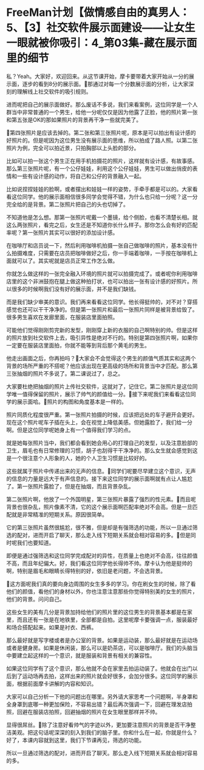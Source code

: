 # FreeMan计划【做情感自由的真男人：5、【3】社交软件展示面建设——让女生一眼就被你吸引：4_第03集-藏在展示面里的细节

私？Yeah。大家好，欢迎回来。从这节课开始，摩卡要带着大家开始从一分的展示面，逐步的看到8分的展示面。🎼那通过对每一个分数展示面的分析，让大家深刻的理解线上社交软件的吸引规则。

进而呢把自己的展示面做好。那么废话不多说，我们来看案例，这位同学是一个人群当中非常普通的一个男生，给他一分呢仅仅是因为他露了正脸，他的照片第一张和第五张是OK的那如果照片的背景再干净一些就完美了。

🎼第四张照片是应该去掉的。第二张和第三张照片呢，原本是可以拍出有设计感的好照片的。但是呢因为这位男生没有展示面的思维，所以拍成了路人照。以第二张照片为例，完全可以拍近景，只拍胸部以上头脸的部分。

比如可以拍一张这个男生正在用手机拍摄花的照片，这样就有设计感，有故事感。那么第三张照片呢，有一个公仔娃娃，利用这个公仔娃娃，男生可以做出俏皮的表情和一些有设计感的动作，将自己和公仔的背景融入一起。

比如说捏捏娃娃的脸啊，或者摆出和娃娃一样的姿势，手牵手都是可以的。大家看看这位同学。他的展示面相信很多同学会觉得不错，为什么也只给一分呢？这一分完全给的是背景。第二张照片把自己的头也切掉了。

不知道他是怎么想。那第一张照片呢戴一个墨镜，给个侧脸，也看不清楚长相。就这么两张照片，看完之后，女生还是不知道你长什么样子。那你怎么会有好的匹配率呢？第一张照片其实可以很好的添加设计感。

在咖啡厅和店员说一下，然后利用咖啡机拍摄一张自己做咖啡的照片，基本没有什么拍摄难度，只需要在店员把咖啡做好之后，你一手端着咖啡，一手按在咖啡机上面就可以了。其实呢就是店员正常工作怎么做。

你就怎么做这样的一张完全融入环境的照片就可以拍摄完成了。或者呢你利用咖啡店里的这个非洲鼓抱在腿上做这种拍打状，也可以拍出一张有设计感的好照片。所以很多的时候啊我们没有好的展示面，并不是我们缺钱。

而是我们缺少审美的意识。我们再来看看这位同学。他长得挺帅的，对不对？穿搭感觉也还可以干干净净的。但是第一张照片和最后一张照片同样是被背景给毁了。很多男生喜欢在发廊里面，在服装店里面拍照。

可能他们觉得刚刚剪完新的发型，刚刚穿上新的衣服的自己啊特别的帅。但是这样的照片放到社交软件上去，吸引异性是绝对不行的。特别是第四张照片啊，如果你一定要在服装店里面拍，你就不能等到背后那个黄毛的男生。

他走出画面之后，你再拍吗？🎼大家会不会觉得这个男生的颜值气质其实和这两个背景的场所严重的不搭呢？他应该出现在更高级的场所和背景当中才匹配。那么第三张抽烟的照片不多说了。第二课说过了，总之。

大家要杜绝把抽烟的照片上传社交软件，这就对了，记住它。第二张照片是这位同学唯一值得保留的照片，展示了帅气的颜值给一分。🎼接下来呢我们来看看这位同学的展示面哈。🎼照片的构图和角度基本是一样的。

照片同质化程度很严重。第一张照片拍摄的时候，应该把远处的车子避开会更好。现在这个照片呢车子插在头上，会在视觉上降低美感。但她露脸了，我们给一分啊。但是这位同学呢她身上有一个值得我们学习的点。

就是她每张照片当中，我们都会看到她会用心的打理自己的发型，以及注意脸部的卫生，眉毛也有日常修理的习惯，胡子也刮得干干净净的。那么女生就会感觉到这是一个很注意个人形象的人，她的个人卫生习惯是比较好的。

这些就属于照片中传递出来的无声的信息。🎼同学们呢要尽早建立这个意识，无声的信息的力量是远大于有声信息的。接下来这位同学的展示面啊就有点让人尴尬了。第一张照片露脸了，但是在抽烟，而且背景杂乱。

第二张照片啊，他放了一个外国明星，第三张照片暴露了强烈的性元素。🎼而且呢背景也很杂乱，照片像素不清，它的这个展示面啊匹配率绝对不会高。但是一旦匹配就是非常精准的短期关系。原因很简单。

它的第三张照片虽然很尴尬，很不雅，但是却是有强筛选的功能，所以一旦通过筛选的配对，进而开启了聊天，那么走入线下短期关系就会相对容易的多。🎼但是同时呢我们也要知道。

即便是通过强筛选和这位同学完成配对的异性，在质量上也绝对不会高，往往颜值不高，而且年纪偏大。好，我们看这位同学他长得帅不帅。摩卡认为他是挺帅的啊，特别是眉毛和眼睛长得特别的好，依旧是老问题，不会选背景。

🎼这方面呢我们真的要向身边周围的女生多多的学习。你在刷女生的时候，除了看他们的颜值，看他们的身材以外，你也注意注意那些你觉得特别美的女生的照片，他们的背景。问问自己。

这些女生的美有几分是背景加持给他们的照片里的这位男生的背景基本都是在家里，而且还有一张是在地铁里，全部都是自拍。这里呢摩卡要强调一点，服装最好和场合搭配起来。如果是衬衣、西裤。

那么最好就是写字楼或者是办公室的背景。如果是运动装，那么最好就是在运动场或者是健身房。如果是休闲装，那么可以是奶茶店，可以是咖啡厅。我们的头脑当中要建立起这样的一个意识，就是服装和背景有相关的兼容性。

如果这位同学有了这个意识，那么他就不会在家里去拍运动装了。他就会在出门以后到了运动场再去拍，这样出来的照片就会好很多，会加分很多。这位同学的展示面，根据前面摩卡讲解的内容和知识。

大家可以自己分析一下他的问题出在哪里。另外请大家思考一个问题啊，半身罩和全身罩到底哪一种更加保险，不容易出错？最后再次强调一下，回避在理发店拍照，回避在服装店拍照，回避抽烟的照片在女生眼里那样并不帅。

显得很屌丝。🎼除了注意好看帅气的字迹以外，更加要注意照片的背景是否干净整洁美观。把这句话呢深深的刻入到我们的脑子里。你和什么在一起，你就是什么？好了，本课内容就到这里，我们下节课再见，筛选的功能。

所以一旦通过筛选的配对，进而开启了聊天。那么走入线下短期关系就会相对容易的多。